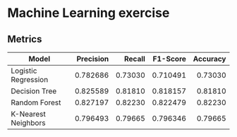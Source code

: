 # Machine Learning exercise

## Metrics

| Model                  | Precision | Recall  | F1-Score | Accuracy |
|------------------------|----------:|--------:|---------:|---------:|
| Logistic Regression    |  0.782686 | 0.73030 | 0.710491 |  0.73030 |
| Decision Tree          |  0.825589 | 0.81810 | 0.818157 |  0.81810 |
| Random Forest          |  0.827197 | 0.82230 | 0.822479 |  0.82230 |
| K-Nearest Neighbors    |  0.796493 | 0.79665 | 0.796346 |  0.79665 |